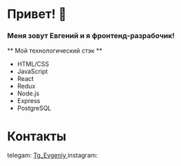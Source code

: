 # Привет! 👋

### Меня зовут Евгений и я фронтенд-разрабочик! 

** Мой технологический стэк **
* HTML/CSS
* JavaScript 
* React 
* Redux
* Node.js
* Express
* PostgreSQL

# Контакты

telegam: <a href="https://t.me/ok_booomer"> Tg_Evgeniy </a> 
instagram: 


<!--
**JenyaUtkin/JenyaUtkin** is a ✨ _special_ ✨ repository because its `README.md` (this file) appears on your GitHub profile.

Here are some ideas to get you started:

- 🔭 I’m currently working on ...
- 🌱 I’m currently learning ...
- 👯 I’m looking to collaborate on ...
- 🤔 I’m looking for help with ...
- 💬 Ask me about ...
- 📫 How to reach me: ...
- 😄 Pronouns: ...
- ⚡ Fun fact: ...
-->
